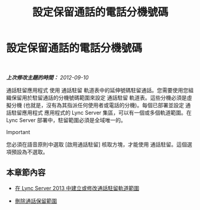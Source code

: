 ﻿---
title: 設定保留通話的電話分機號碼
TOCTitle: 設定保留通話的電話分機號碼
ms:assetid: fbf97624-9587-42a6-b276-1b69c574a74d
ms:mtpsurl: https://technet.microsoft.com/zh-tw/library/Gg182611(v=OCS.15)
ms:contentKeyID: 49292914
ms.date: 08/24/2015
mtps_version: v=OCS.15
ms.translationtype: HT
---

# 設定保留通話的電話分機號碼

 

_**上次修改主題的時間：** 2012-09-10_

通話駐留應用程式 使用 通話駐留 軌道表中的延伸號碼駐留通話。您需要使用您組織保留用於駐留通話的分機號碼範圍來設定 通話駐留 軌道表。這些分機必須是虛擬分機 (也就是，沒有為其指派任何使用者或電話的分機)。每個已部署並設定 通話駐留應用程式 應用程式的 Lync Server 集區，可以有一個或多個軌道範圍。在 Lync Server 部署中，駐留範圍必須是全域唯一的。

> [!IMPORTANT]  
> 您必須在語音原則中選取 [啟用通話駐留] 核取方塊，才能使用 通話駐留。這個選項預設為不選取。



## 本章節內容

  - [在 Lync Server 2013 中建立或修改通話駐留軌道範圍](lync-server-2013-create-or-modify-a-call-park-orbit-range.md)

  - [刪除通話保留範圍](lync-server-2013-delete-a-call-park-orbit-range.md)

